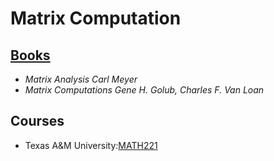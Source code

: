 # Matrix Computation

## [Books](Books)

- _Matrix Analysis Carl Meyer_
- _Matrix Computations Gene H. Golub, Charles F. Van Loan_

## Courses

- Texas A&M University:[MATH221](math221)

